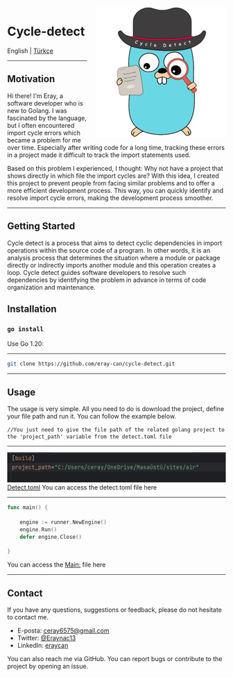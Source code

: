 <div style="float: right; margin-left: 20px;">
  <img src="docs/cycle-detect.png" alt="Cycle Detect Image" width="300" height="300">
</div>

# Cycle-detect

English | [Türkçe](README-tr_tr.md) 
___
## Motivation
Hi there! I'm Eray, a software developer who is new to Golang. I was fascinated by the language, but I often encountered import cycle errors which became a problem for me over time. Especially after writing code for a long time, tracking these errors in a project made it difficult to track the import statements used.

Based on this problem I experienced, I thought: Why not have a project that shows directly in which file the import cycles are? With this idea, I created this project to prevent people from facing similar problems and to offer a more efficient development process. This way, you can quickly identify and resolve import cycle errors, making the development process smoother.
___
## Getting Started
Cycle detect is a process that aims to detect cyclic dependencies in import operations within the source code of a program. In other words, it is an analysis process that determines the situation where a module or package directly or indirectly imports another module and this operation creates a loop. Cycle detect guides software developers to resolve such dependencies by identifying the problem in advance in terms of code organization and maintenance.

## Installation

###  `go install`
Use Go 1.20:
___

```bash
git clone https://github.com/eray-can/cycle-detect.git
```


___
## Usage
The usage is very simple. All you need to do is download the project, define your file path and run it. You can follow the example below.

```
//You just need to give the file path of the related golang project to the 'project_path' variable from the detect.toml file
```
___

![img.png](docs%2Fimg.png)
[Detect.toml](./detect.toml) You can access the detect.toml file here

___

```go
func main() {

    engine := runner.NewEngine()
    engine.Run()
    defer engine.Close()

}
```
You can access the [Main:](./main.go)  file here
___
## Contact
If you have any questions, suggestions or feedback, please do not hesitate to contact me.

- E-posta: ceray6575@gmail.com
- Twitter: [@Eraynac13](https://twitter.com/Eraynac13)
- LinkedIn: [eraycan](https://www.linkedin.com/in/eraycan/)


You can also reach me via GitHub. You can report bugs or contribute to the project by opening an issue.
